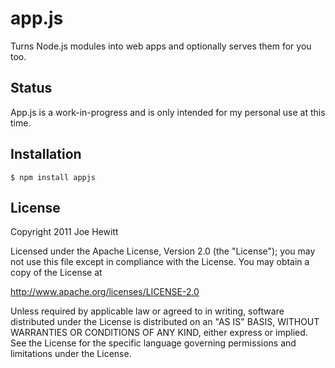 app.js
========

Turns Node.js modules into web apps and optionally serves them for you too.

Status
------

App.js is a work-in-progress and is only intended for my personal use at this time.

Installation
------------

    $ npm install appjs

License 
-------

Copyright 2011 Joe Hewitt

Licensed under the Apache License, Version 2.0 (the "License");
you may not use this file except in compliance with the License.
You may obtain a copy of the License at
 
   http://www.apache.org/licenses/LICENSE-2.0

Unless required by applicable law or agreed to in writing, software
distributed under the License is distributed on an "AS IS" BASIS,
WITHOUT WARRANTIES OR CONDITIONS OF ANY KIND, either express or implied.
See the License for the specific language governing permissions and
limitations under the License.
